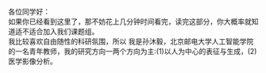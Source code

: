 各位同学好：<br>
如果你已经看到这里了，那不妨花上几分钟时间看完，读完这部分，你大概率就知道适不适合加入我们课题组。<br>
我比较喜欢自由随性的科研氛围，所以
我是孙沐毅，北京邮电大学人工智能学院的一名青年教师，我的研究方向一两个方向为主:(1)以人为中心的表征与生成，(2)医学影像分析。

